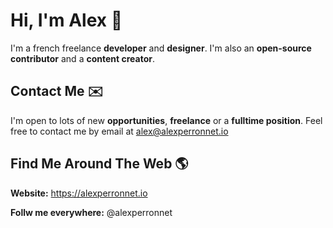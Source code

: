 # Hi, I'm Alex 👋

I'm a french freelance **developer** and **designer**. I'm also an **open-source contributor** and a **content creator**.

## Contact Me ✉️

I'm open to lots of new **opportunities**, **freelance** or a **fulltime position**. Feel free to contact me by email at alex@alexperronnet.io

## Find Me Around The Web 🌎

**Website:** https://alexperronnet.io

**Follw me everywhere:** @alexperronnet
